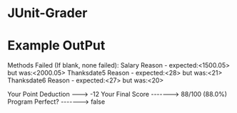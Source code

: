# JUnit-Grader

# Example OutPut

Methods Failed (If blank, none failed):
Salary
      Reason - expected:<1500.05> but was:<2000.05>
Thanksdate5
      Reason - expected:<28> but was:<21>
Thanksdate6
      Reason - expected:<27> but was:<20>

Your Point Deduction ---> -12
Your Final Score -------> 88/100 (88.0%)
Program Perfect? -------> false
